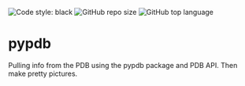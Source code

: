 ![Code style: black](https://img.shields.io/badge/code%20style-black-000000.svg) <img alt="GitHub repo size" src="https://img.shields.io/github/repo-size/co2e14/pypdb"> <img alt="GitHub top language" src="https://img.shields.io/github/languages/top/co2e14/ypypdb">


# pypdb
Pulling info from the PDB using the pypdb package and PDB API. Then make pretty pictures.

